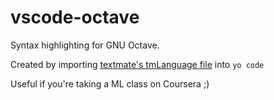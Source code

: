 # vscode-octave

Syntax highlighting for GNU Octave.

Created by importing [textmate's tmLanguage file](https://github.com/textmate/matlab.tmbundle/blob/585267fb5c2ff66a205b43e14fb0db1cc421025c/Syntaxes/Octave.tmLanguage) into `yo code`

Useful if you're taking a ML class on Coursera ;)